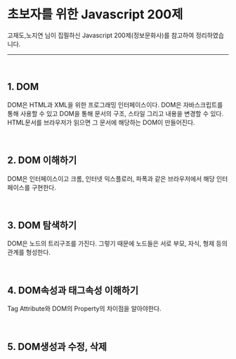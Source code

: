 # 초보자를 위한 Javascript 200제

고재도,노지연 님이 집필하신 Javascript 200제(정보문화사)를 참고하여 정리하였습니다.
<br>

<hr>

<br>

## 1. DOM
DOM은 HTML과 XML을 위한 프로그래밍 인터페이스이다.
DOM은 자바스크립트를 통해 사용할 수 있고 DOM을 통해 문서의 구조, 스타일 그리고 내용을 변경할 수 있다.
HTML문서를 브라우저가 읽으면 그 문서에 해당하는 DOM이 만들어진다. 

</br>

## 2. DOM 이해하기
DOM은 인터페이스이고 크롬, 인터넷 익스플로러, 파폭과 같은 브라우저에서 해당 인터페이스를 구현한다.

<br>

## 3. DOM 탐색하기
DOM은 노드의 트리구조를 가진다. 그렇기 때문에 노드들은 서로 부모, 자식, 형제 등의 관계를 형성한다.

<br>

## 4. DOM속성과 태그속성 이해하기
Tag Attribute와 DOM의 Property의 차이점을 알아야한다.

<br>

## 5. DOM생성과 수정, 삭제

